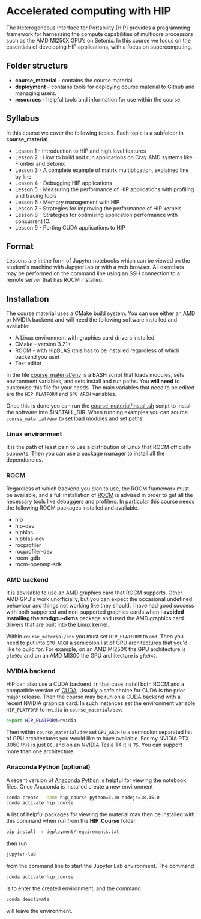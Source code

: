 # Accelerated computing with HIP

The Heterogeneous Interface for Portability (HIP) provides a programming framework for harnessing the compute capabilities of multicore processors such as the AMD MI250X GPU’s on Setonix. In this course we focus on the essentials of developing HIP applications, with a focus on supercomputing.

## Folder structure

* **course_material** - contains the course material.
* **deployment** - contains tools for deploying course material to Github and managing users.
* **resources** - helpful tools and information for use within the course.

## Syllabus

In this course we cover the following topics. Each topic is a subfolder in **course_material**.

* Lesson 1 - Introduction to HIP and high level features
* Lesson 2 - How to build and run applications on Cray AMD systems like Frontier and Setonix
* Lesson 3 - A complete example of matrix multiplication, explained line by line
* Lesson 4 - Debugging HIP applications
* Lesson 5 - Measuring the performance of HIP applications with profiling and tracing tools
* Lesson 6 - Memory management with HIP
* Lesson 7 - Strategies for improving the performance of HIP kernels
* Lesson 8 - Strategies for optimising application performance with concurrent IO.
* Lesson 9 - Porting CUDA applications to HIP

## Format

Lessons are in the form of Jupyter notebooks which can be viewed on the student's machine with JupyterLab or with a web browser. All exercises may be performed on the command line using an SSH connection to a remote server that has ROCM installed.

## Installation

The course material uses a CMake build system. You can use either an AMD or NVIDIA backend and will need the following software installed and available:

* A Linux environment with graphics card drivers installed
* CMake - version 3.21+
* ROCM - with HipBLAS (this has to be installed regardless of which backend you use)
* Text editor

In the file [course_material/env](course_material/env) is a BASH script that loads modules, sets environment variables, and sets install and run paths. You **will need** to customise this file for your needs. The main variables that need to be edited are the `HIP_PLATFORM` and `GPU_ARCH` variables. 

Once this is done you can run the [course_material/install.sh](course_material/install.sh) script to install the software into $INSTALL_DIR. When running examples you can source `course_material/env` to set load modules and set paths.

### Linux environment

It is the path of least pain to use a distribution of Linux that ROCM officially supports. Then you can use a package manager to install all the dependencies.

### ROCM

Regardless of which backend you plan to use, the ROCM framework must be available, and a full installation of [ROCM](https://docs.amd.com/) is advised in order to get all the necessary tools like debuggers and profilers. In particular this course needs the following ROCM packages installed and available.

* hip
* hip-dev
* hipblas
* hipblas-dev
* rocprofiler
* rocprofiler-dev
* rocm-gdb
* rocm-openmp-sdk

### AMD backend

It is advisable to use an AMD graphics card that ROCM supports. Other AMD GPU's work unofficially, but you can expect the occasional undefined behaviour and things not working like they should. I have had good success with both supported and non-supported graphics cards when I **avoided installing the amdgpu-dkms** package and used the AMD graphics card drivers that are built into the Linux kernel.

Within `course_material/env` you must set `HIP_PLATFORM` to `amd`. Then you need to put into `GPU_ARCH` a semicolon list of GPU architectures that you'd like to build for. For example, on an AMD MI250X the GPU architecture is `gfx90a` and on an AMD MI300 the GPU architecture is `gfx942`. 

### NVIDIA backend

HIP can also use a CUDA backend. In that case install both ROCM and a compatible version of [CUDA](https://developer.nvidia.com/cuda-downloads). Usually a safe choice for CUDA is the prior major release. Then the course may be run on a CUDA backend with a recent NVIDIA graphics card. In such instances set the environment variable `HIP_PLATFORM` to `nvidia` in `course_material/dev`.

```bash
export HIP_PLATFORM=nvidia
```

Then within `course_material/dev` set `GPU_ARCH` to a semicolon separated list of GPU architectures you would like to have available. For my NVIDIA RTX 3060 this is just `86`, and on an NVIDIA Tesla T4 it is `75`. You can support more than one architecture.

### Anaconda Python (optional)

A recent version of [Anaconda Python](https://www.anaconda.com/products/distribution) is helpful for viewing the notebook files. Once Anaconda is installed create a new environment 

```bash
conda create --name hip_course python=3.10 nodejs=18.15.0
conda activate hip_course
```
A list of helpful packages for viewing the material may then be installed with this command when run from the **HIP_Course** folder. 

```bash
pip install -r deployment/requirements.txt
```
then run 

```bash
jupyter-lab
```
from the command line to start the Jupyter Lab environment. The command

```bash
conda activate hip_course
```
is to enter the created environment, and the command
```bash
conda deactivate
```
will leave the environment.


